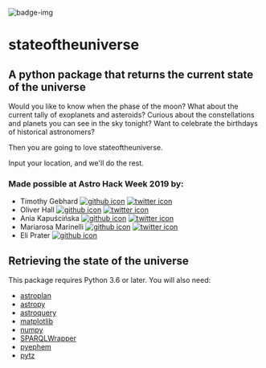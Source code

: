 ![badge-img](https://img.shields.io/badge/Made%20at-%23AstroHackWeek-8063d5.svg?style=flat)
# stateoftheuniverse
## A python package that returns the current state of the universe

Would you like to know when the phase of the moon? What about the current tally of exoplanets and asteroids? Curious about the constellations and planets you can see in the sky tonight? Want to celebrate the birthdays of historical astronomers?

Then you are going to love stateoftheuniverse.

Input your location, and we'll do the rest. 

### Made possible at Astro Hack Week 2019 by:
- Timothy Gebhard [![github icon](https://github.com/encharm/Font-Awesome-SVG-PNG/blob/master/black/png/22/github.png)](https://github.com/timothygebhard/) [![twitter icon](https://github.com/encharm/Font-Awesome-SVG-PNG/blob/master/black/png/22/twitter.png)](https://twitter.com/tdgebhard/)
- Oliver Hall [![github icon](https://github.com/encharm/Font-Awesome-SVG-PNG/blob/master/black/png/22/github.png)](https://github.com/ojhall94/) [![twitter icon](https://github.com/encharm/Font-Awesome-SVG-PNG/blob/master/black/png/22/twitter.png)](https://twitter.com/asteronomer/)
- Ania Kapuścińska [![github icon](https://github.com/encharm/Font-Awesome-SVG-PNG/blob/master/black/png/22/github.png)](https://github.com/lambdanis/) [![twitter icon](https://github.com/encharm/Font-Awesome-SVG-PNG/blob/master/black/png/22/twitter.png)](https://twitter.com/lambdanis/)
- Mariarosa Marinelli [![github icon](https://github.com/encharm/Font-Awesome-SVG-PNG/blob/master/black/png/22/github.png)](https://github.com/astromariarosa/) [![twitter icon](https://github.com/encharm/Font-Awesome-SVG-PNG/blob/master/black/png/22/twitter.png)](https://twitter.com/astromariarosa/)
- Eli Prater [![github icon](https://github.com/encharm/Font-Awesome-SVG-PNG/blob/master/black/png/22/github.png)](https://github.com/pratere/)



## Retrieving the state of the universe


This package requires Python 3.6 or later. You will also need:
- [astroplan](https://astroplan.readthedocs.io/en/latest/installation.html)
- [astropy](https://docs.astropy.org/en/stable/install.html)
- [astroquery](https://astroquery.readthedocs.io/en/latest/#installation)
- [matplotlib](https://scipy.org/install.html)
- [numpy](https://scipy.org/install.html)
- [SPARQLWrapper](https://github.com/RDFLib/sparqlwrapper)
- [pyephem](https://pypi.org/project/ephem/)
- [pytz](http://pytz.sourceforge.net/#installation)



